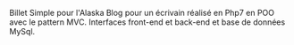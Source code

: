 Billet Simple pour l'Alaska
Blog pour un écrivain réalisé en Php7 en POO avec le pattern MVC.
Interfaces front-end et back-end et base de données MySql.
